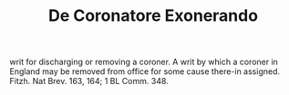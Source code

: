 ---
title: De Coronatore Exonerando
letter: D
permalink: "/definitions/bld-de-coronatore-exonerando.html"
body: writ for discharging or removing a coroner. A writ by which a coroner in England
  may be removed from office for some cause there-in assigned. Fitzh. Nat Brev. 163,
  164; 1 BL Comm. 348.
published_at: '2018-07-07'
source: Black's Law Dictionary 2nd Ed (1910)
layout: post
---